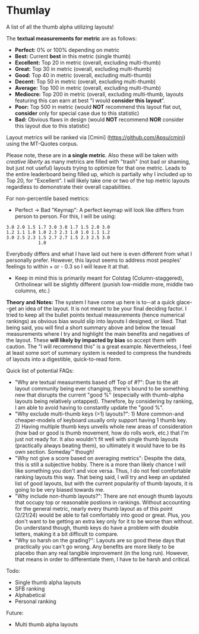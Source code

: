 # Thumlay
A list of all the thumb alpha utilizing layouts!

The **textual measurements for metric** are as follows:
- **Perfect:** 0% or 100% depending on metric
- **Best:** Current **best** in this metric (single thumb)
- **Excellent:** Top 20 in metric (overall, excluding multi-thumb)
- **Great:** Top 30 in metric (overall, excluding multi-thumb)
- **Good:** Top 40 in metric (overall, excluding multi-thumb)
- **Decent:** Top 50 in metric (overall, excluding multi-thumb)
- **Average:** Top 100 in metric (overall, excluding multi-thumb)
- **Mediocre:** Top 200 in metric (overall, excluding multi-thumb, layouts featuring this can earn at best "I would **consider this layout**".
- **Poor:** Top 500 in metric (would **NOT** recommend this layout flat out, **consider** only for special case due to this statistic)
- **Bad:** Obvious flaws in design (would **NOT** recommend **NOR** consider this layout due to this statistic)

Layout metrics will be ranked via [Cmini] (https://github.com/Apsu/cmini) using the MT-Quotes corpus.

Please note, these are in **a single metric**. Also these will be taken with *creative liberty* as many metrics are filled with "trash" (not bad or shaming, but just not useful) layouts trying to optimize for that one metric. Leads to the entire leaderboard being filled up, which is partially why I included up to Top 20, for "Excellent". I will likely take one or two of the top metric layouts regardless to demonstrate their overall capabilities.

For non-percentile based metrics:
- Perfect -> Bad "Keymap": A perfect keymap will look like differs from person to person. For this, I will be using:
```
3.0 2.0 1.5 1.7 3.0 3.0 1.7 1.5 2.0 3.0
1.2 1.1 1.0 1.0 2.3 2.3 1.0 1.0 1.1 1.2
3.0 2.5 2.3 1.5 2.7 2.7 1.5 2.3 2.5 3.0
            1.0
```
Everybody differs and what I have laid out here is even different from what I personally prefer. However, this layout seems to address most peoples' feelings to within + or - 0.3 so I will leave it at that.
- Keep in mind this is primarily meant for Colstag (Column-staggered), Ortholinear will be slightly different (punish low-middle more, middle two columns, etc.)

**Theory and Notes:**
The system I have come up here is to--at a quick glace--get an idea of the layout. It is not meant to be your final deciding factor. I tried to keep all the bullet points textual measurements (hence numerical rankings) as obvious bias would slip into layouts I designed, or liked. That being said, you will find a short summary above and below the texual measurements where I try and highlight the main benefits and negatives of the layout. These **will likely by impacted by bias** so accept them with caution. The "I will recommend this" is a great example. Nevertheless, I feel at least some sort of summary system is needed to compress the hundreds of layouts into a digestible, quick-to-read form.

Quick list of potential FAQs:
- "Why are textual measurments based off Top of #?": Due to the alt layout community being ever changing, there's bound to be something new that disrupts the current "good %" (especially with thumb-alpha layouts being relatively untapped). Therefore, by considering by ranking, I am able to avoid having to constantly update the "good %".
- "Why exclude multi-thumb keys (>1) layouts?": 1) More common-and cheaper-models of keyboard usually only support having 1 thumb key. 2) Having multiple thumb keys unveils whole new areas of consideration (how bad or good is thumb movement, how do rolls work, etc.) that I'm just not ready for. It also wouldn't fit well with single thumb layouts (practically always beating them), so ultimately it would have to be its own section. Someday:tm: though!
- "Why not give a score based on averaging metrics": Despite the data, this is still a subjective hobby. There is a more than likely chance I will like something you don't and vice versa. Thus, I do not feel comfortable ranking layouts this way. That being said, I will try and keep an updated list of good layouts, but with the current popularity of thumb layouts, it is going to be very biased towards me.
- "Why include non-thumb layouts?": There are not enough thumb layouts that occupy top or reasonable postions in rankings. Without accounting for the general metric, nearly every thumb layout as of this point (2/21/24) would be able to fall comfortably into good or great. Plus, you don't want to be getting an extra key only for it to be worse than without.
Do understand though, thumb keys do have a problem with double letters, making it a bit difficult to compare.
- "Why so harsh on the grading?": Layouts are so good these days that practically you can't go wrong. Any benefits are more likely to be placebo than any real tangible improvement (in the long run). However, that means in order to differentiate them, I have to be harsh and critical.
  
Todo:
- Single thumb alpha layouts
- SFB ranking
- Alphabetical
- Personal ranking

Future:
- Multi thumb alpha layouts
